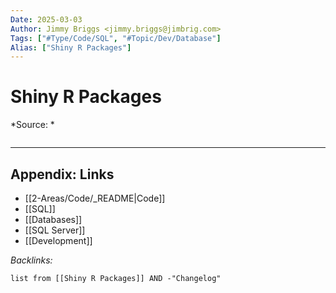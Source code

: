 ```yaml
---
Date: 2025-03-03
Author: Jimmy Briggs <jimmy.briggs@jimbrig.com>
Tags: ["#Type/Code/SQL", "#Topic/Dev/Database"]
Alias: ["Shiny R Packages"]
---
```


# Shiny R Packages

*Source: *

```SQL

```


***

## Appendix: Links

- [[2-Areas/Code/_README|Code]]
- [[SQL]]
- [[Databases]]
- [[SQL Server]]
- [[Development]]

*Backlinks:*

```dataview
list from [[Shiny R Packages]] AND -"Changelog"
```